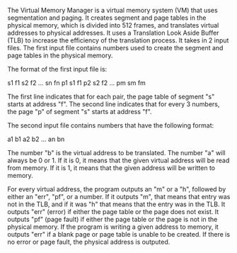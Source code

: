 The Virtual Memory Manager is a virtual memory system (VM) that uses segmentation and paging.
It creates segment and page tables in the physical memory, which is divided into 512 frames, 
and translates virtual addresses to physical addresses. It uses a Translation Look Aside Buffer 
(TLB) to increase the efficiency of the translation process. It takes in 2 input files. The first 
input file contains numbers used to create the segment and page tables in the physical memory. 

The format of the first input file is:

s1 f1 s2 f2 ... sn fn
p1 s1 f1 p2 s2 f2 ... pm sm fm

The first line indicates that for each pair, the page table of segment "s" starts at address "f".
The second line indicates that for every 3 numbers, the page "p" of segment "s" starts at address "f".

The second input file contains numbers that have the following format:

a1 b1 a2 b2 ... an bn

The number "b" is the virtual address to be translated. The number "a" will always be 0 or 1. If it 
is 0, it means that the given virtual address will be read from memory. If it is 1, it means that 
the given address will be written to memory.

For every virtual address, the program outputs an "m" or a "h", followed by either an "err", "pf",
or a number. If it outputs "m", that means that entry was not in the TLB, and if it was "h" that 
means that the entry was in the TLB. It outputs "err" (error) if either the page table or the page
does not exist. It outputs "pf" (page fault) if either the page table or the page is not in the physical 
memory. If the program is writing a given address to memory, it outputs "err" if a blank page or 
page table is unable to be created. If there is no error or page fault, the physical address is outputed.



